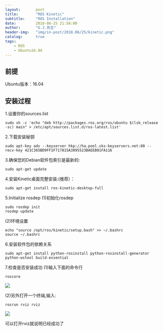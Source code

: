 ```yaml
---
layout:       post
title:        "ROS Kinetic"
subtitle:     "ROS Installation"
date:         2018-06-25 21:58:00
author:       "G.J.先生"
header-img:   "img/in-post/2018.06/25/kinetic.png"
catalog:      true
tags:
    - ROS
    - Ubuntu16.04
---
```


前提
----------
Ubuntu版本：16.04

安装过程
----------
1.设置你的sources.list
```
sudo sh -c 'echo "deb http://packages.ros.org/ros/ubuntu $(lsb_release -sc) main" > /etc/apt/sources.list.d/ros-latest.list'
```

2.下载安装秘钥
```
sudo apt-key adv --keyserver hkp://ha.pool.sks-keyservers.net:80 --recv-key 421C365BD9FF1F717815A3895523BAEEB01FA116
```

3.确保您的Debian软件包索引是最新的:
```
sudo apt-get update
```

4.安装Kinetic桌面完整安装:(推荐）：
```
sudo apt-get install ros-kinetic-desktop-full
```

5.Initialize rosdep
(1)初始化rosdep
```
sudo rosdep init
rosdep update
```

(2)环境设置
```
echo "source /opt/ros/kinetic/setup.bash" >> ~/.bashrc
source ~/.bashrc
```

6.安装软件包的依赖关系
```
sudo apt-get install python-rosinstall python-rosinstall-generator python-wstool build-essential
```

7.检查是否安装成功
(1)输入下面的命令行
```
roscore
```

![](http://pa59gape3.bkt.clouddn.com/ros-kinetic.png)

(2)另外打开一个终端,输入:
```
rosrun rviz rviz
```

![](http://pa59gape3.bkt.clouddn.com/ros-kinetic1.png)

可以打开rviz就说明已经成功了


